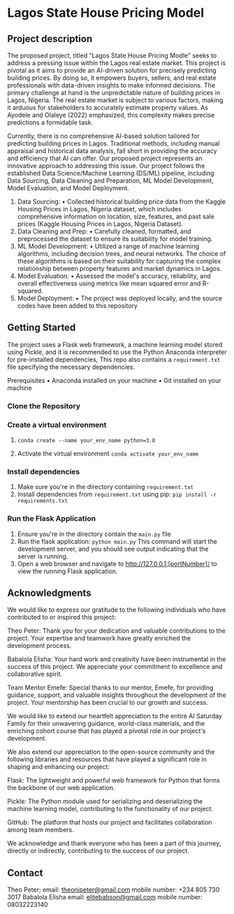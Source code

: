 # Lagos State House Pricing Model


## Project description 
The proposed project, titled "Lagos State House Pricing Modle" seeks to address a pressing issue within the Lagos real estate market. This project is pivotal as it aims to provide an AI-driven solution for precisely predicting building prices. By doing so, it empowers buyers, sellers, and real estate professionals with data-driven insights to make informed decisions. The primary challenge at hand is the unpredictable nature of building prices in Lagos, Nigeria. The real estate market is subject to various factors, making it arduous for stakeholders to accurately estimate property values. As Ayodele and Olaleye (2022) emphasized, this complexity makes precise predictions a formidable task.

Currently, there is no comprehensive AI-based solution tailored for predicting building prices in Lagos. Traditional methods, including manual appraisal and historical data analysis, fall short in providing the accuracy and efficiency that AI can offer. Our proposed project represents an innovative approach to addressing this issue. Our project follows the established Data Science/Machine Learning (DS/ML) pipeline, including Data Sourcing, Data Cleaning and Preparation, ML Model Development, Model Evaluation, and Model Deployment.

1.	Data Sourcing:
•	Collected historical building price data from the Kaggle Housing Prices in Lagos, Nigeria dataset, which includes comprehensive information on location, size, features, and past sale prices (Kaggle Housing Prices in Lagos, Nigeria Dataset).
2.	Data Cleaning and Prep:
•	Carefully cleaned, formatted, and preprocessed the dataset to ensure its suitability for model training.
3.	ML Model Development:
•	Utilized a range of machine learning algorithms, including decision trees, and neural networks. The choice of these algorithms is based on their suitability for capturing the complex relationship between property features and market dynamics in Lagos.
4.	Model Evaluation:
•	Assessed the model's accuracy, reliability, and overall effectiveness using metrics like mean squared error and R-squared.
5. Model Deployment:
•	The project was deployed locally, and the source codes have been added to this repository


## Getting Started 
The project uses a Flask web framework, a machine learning model stored using Pickle, and it is recommended to use the Python Anaconda interpreter for pre-installed dependencies, This repo also contains a `requirement.txt` file specifying the necessary dependencies.

Prerequisites
• Anaconda installed on your machine
• Git installed on your machine

### Clone the Repository
### Create a virtual environment
1. ``` conda create --name your_env_name python=3.8 ```

2. Activate the virtual environment
   ``` conda activate your_env_name ```
### Install dependencies
1. Make sure you're in the directory containing `requirement.txt`
2. Install dependencies from `requirement.txt` using pip:
   ``` pip install -r requirements.txt ```

### Run the Flask Application
1. Ensure you're in the directory contain the `main.py` file
2. Run the flask application:
   ``` python main.py ```
   This command will start the development server, and you should see output indicating that the server is running.
3. Open a web browser and navigate to http://127.0.0.1:[portNumber]/ to view the running Flask application.


## Acknowledgments
We would like to express our gratitude to the following individuals who have contributed to or inspired this project:

Theo Peter: Thank you for your dedication and valuable contributions to the project. Your expertise and teamwork have greatly enriched the development process.

Babalola Elisha: Your hard work and creativity have been instrumental in the success of this project. We appreciate your commitment to excellence and collaborative spirit.

Team Mentor Emefe: Special thanks to our mentor, Emefe, for providing guidance, support, and valuable insights throughout the development of the project. Your mentorship has been crucial to our growth and success.

We would like to extend our heartfelt appreciation to the entire AI Saturday Family for their unwavering guidance, world-class materials, and the enriching cohort course that has played a pivotal role in our project's development. 

We also extend our appreciation to the open-source community and the following libraries and resources that have played a significant role in shaping and enhancing our project:

Flask: The lightweight and powerful web framework for Python that forms the backbone of our web application.

Pickle: The Python module used for serializing and deserializing the machine learning model, contributing to the functionality of our project.

GitHub: The platform that hosts our project and facilitates collaboration among team members.

We acknowledge and thank everyone who has been a part of this journey, directly or indirectly, contributing to the success of our project.

## Contact
Theo Peter;
  email: theonipeter@gmail.com
  mobile number: +234 805 730 3017
Babalola Elisha
  email: elitebabson@gmail.com
  mobile number: 08032223140


